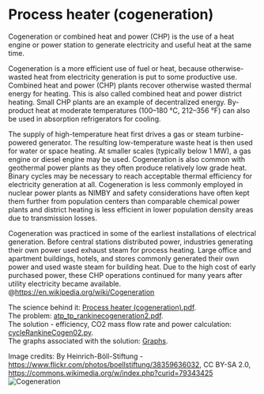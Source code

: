 # Process heater (cogeneration)

Cogeneration or combined heat and power (CHP) is the use of a heat engine or power station to generate electricity and useful heat at the same time.

Cogeneration is a more efficient use of fuel or heat, because otherwise-wasted heat from electricity generation is put to some productive use. Combined heat and power (CHP) plants recover otherwise wasted thermal energy for heating. This is also called combined heat and power district heating. Small CHP plants are an example of decentralized energy. By-product heat at moderate temperatures (100–180 °C, 212–356 °F) can also be used in absorption refrigerators for cooling.

The supply of high-temperature heat first drives a gas or steam turbine-powered generator. The resulting low-temperature waste heat is then used for water or space heating. At smaller scales (typically below 1 MW), a gas engine or diesel engine may be used. Cogeneration is also common with geothermal power plants as they often produce relatively low grade heat. Binary cycles may be necessary to reach acceptable thermal efficiency for electricity generation at all. Cogeneration is less commonly employed in nuclear power plants as NIMBY and safety considerations have often kept them further from population centers than comparable chemical power plants and district heating is less efficient in lower population density areas due to transmission losses.

Cogeneration was practiced in some of the earliest installations of electrical generation. Before central stations distributed power, industries generating their own power used exhaust steam for process heating. Large office and apartment buildings, hotels, and stores commonly generated their own power and used waste steam for building heat. Due to the high cost of early purchased power, these CHP operations continued for many years after utility electricity became available. @https://en.wikipedia.org/wiki/Cogeneration

The science behind it: [Process heater (cogeneration).pdf](https://github.com/AlexPhysics/PythonProjects/blob/main/Rankine%20Cycle%20Cogeneration%202/Process%20heater%20(cogeneration).pdf).  
The problem: [atp_tp_rankinecogeneration2.pdf](https://github.com/AlexPhysics/PythonProjects/blob/main/Rankine%20Cycle%20Cogeneration%202/atp_tp_rankinecogeneration2.pdf).  
The solution - efficiency, CO2 mass flow rate and power calculation: [cycleRankineCogen02.py](https://github.com/AlexPhysics/PythonProjects/blob/main/Rankine%20Cycle%20Cogeneration%202/cycleRankineCogen02.py).    
The graphs associated with the solution: [Graphs](https://github.com/AlexPhysics/PythonProjects/tree/main/Rankine%20Cycle%20Cogeneration%202/Graphs).  

Image credits: By Heinrich-Böll-Stiftung - https://www.flickr.com/photos/boellstiftung/38359636032, CC BY-SA 2.0, https://commons.wikimedia.org/w/index.php?curid=79343425
![Cogeneration](https://github.com/AlexPhysics/PythonProjects/assets/81239843/47994256-27a7-4609-a8f3-9a40297f241b)
